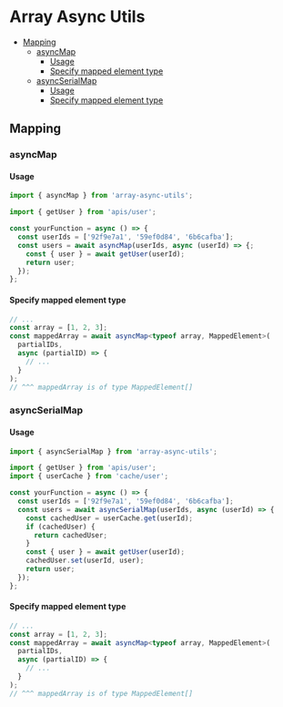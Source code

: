 <h1>Array Async Utils</h1>

- [Mapping](#mapping)
  - [asyncMap](#asyncmap)
    - [Usage](#usage)
    - [Specify mapped element type](#specify-mapped-element-type)
  - [asyncSerialMap](#asyncserialmap)
    - [Usage](#usage-1)
    - [Specify mapped element type](#specify-mapped-element-type-1)

## Mapping

### asyncMap

#### Usage

```ts
import { asyncMap } from 'array-async-utils';

import { getUser } from 'apis/user';

const yourFunction = async () => {
  const userIds = ['92f9e7a1', '59ef0d84', '6b6cafba'];
  const users = await asyncMap(userIds, async (userId) => {;
    const { user } = await getUser(userId);
    return user;
  });
};
```

#### Specify mapped element type

```ts
// ...
const array = [1, 2, 3];
const mappedArray = await asyncMap<typeof array, MappedElement>(
  partialIDs,
  async (partialID) => {
    // ...
  }
);
// ^^^ mappedArray is of type MappedElement[]
```

### asyncSerialMap

#### Usage

```ts
import { asyncSerialMap } from 'array-async-utils';

import { getUser } from 'apis/user';
import { userCache } from 'cache/user';

const yourFunction = async () => {
  const userIds = ['92f9e7a1', '59ef0d84', '6b6cafba'];
  const users = await asyncSerialMap(userIds, async (userId) => {
    const cachedUser = userCache.get(userId);
    if (cachedUser) {
      return cachedUser;
    }
    const { user } = await getUser(userId);
    cachedUser.set(userId, user);
    return user;
  });
};
```

#### Specify mapped element type

```ts
// ...
const array = [1, 2, 3];
const mappedArray = await asyncMap<typeof array, MappedElement>(
  partialIDs,
  async (partialID) => {
    // ...
  }
);
// ^^^ mappedArray is of type MappedElement[]
```
